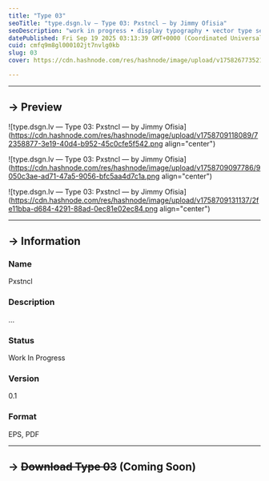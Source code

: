 ```yaml
---
title: "Type 03"
seoTitle: "type.dsgn.lv — Type 03: Pxstncl — by Jimmy Ofisia"
seoDescription: "work in progress • display typography • vector type set • freely downloadable materials • creative commons licensed • by Jimmy Ofisia"
datePublished: Fri Sep 19 2025 03:13:39 GMT+0000 (Coordinated Universal Time)
cuid: cmfq9m8gl000102jt7nvlg0kb
slug: 03
cover: https://cdn.hashnode.com/res/hashnode/image/upload/v1758267735217/1e70453b-3b42-4bba-8ab9-fbb910727ccf.png

---
```


---

## → Preview

![type.dsgn.lv — Type 03: Pxstncl — by Jimmy Ofisia](https://cdn.hashnode.com/res/hashnode/image/upload/v1758709118089/72358877-3e19-40d4-b952-45c0cfe5f542.png align="center")

![type.dsgn.lv — Type 03: Pxstncl — by Jimmy Ofisia](https://cdn.hashnode.com/res/hashnode/image/upload/v1758709097786/9050c3ae-ad71-47a5-9056-bfc5aa4d7c1a.png align="center")

![type.dsgn.lv — Type 03: Pxstncl — by Jimmy Ofisia](https://cdn.hashnode.com/res/hashnode/image/upload/v1758709131137/2fe11bba-d684-4291-88ad-0ec81e02ec84.png align="center")

---

## → Information

### Name

Pxstncl

### Description

…

### Status

Work In Progress

### Version

0.1

### Format

EPS, PDF

---

## → **<s>Download Type 03</s> (Coming Soon)**